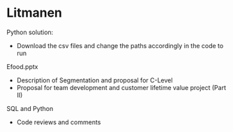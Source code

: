 # Litmanen

Python solution:
- Download the csv files and change the paths accordingly in the code to run

Efood.pptx
- Description of Segmentation and proposal for C-Level
- Proposal for team development and customer lifetime value project (Part II)

SQL and Python
- Code reviews and comments
